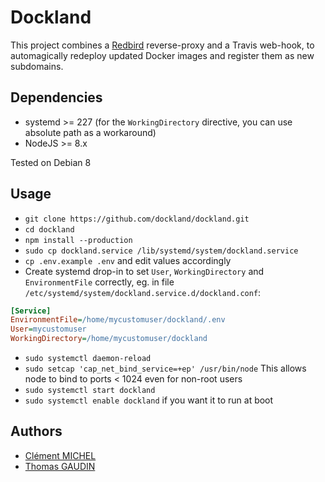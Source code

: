 Dockland
======

This project combines a [Redbird](https://github.com/OptimalBits/redbird) reverse-proxy and a Travis web-hook, to automagically redeploy updated Docker images and register them as new subdomains.

## Dependencies

- systemd >= 227 (for the `WorkingDirectory` directive, you can use absolute path as a workaround)
- NodeJS >= 8.x

Tested on Debian 8

## Usage

- `git clone https://github.com/dockland/dockland.git`
- `cd dockland`
- `npm install --production`
- `sudo cp dockland.service /lib/systemd/system/dockland.service`
- `cp .env.example .env` and edit values accordingly
- Create systemd drop-in to set `User`, `WorkingDirectory` and `EnvironmentFile` correctly, eg. in file `/etc/systemd/system/dockland.service.d/dockland.conf`:

```ini
[Service]
EnvironmentFile=/home/mycustomuser/dockland/.env
User=mycustomuser
WorkingDirectory=/home/mycustomuser/dockland
```

- `sudo systemctl daemon-reload`
- `sudo setcap 'cap_net_bind_service=+ep' /usr/bin/node` This allows node to bind to ports < 1024 even for non-root users
- `sudo systemctl start dockland`
- `sudo systemctl enable dockland` if you want it to run at boot

## Authors

- [Clément MICHEL](https://github.com/m1ch3lcl)
- [Thomas GAUDIN](https://github.com/nymous)
